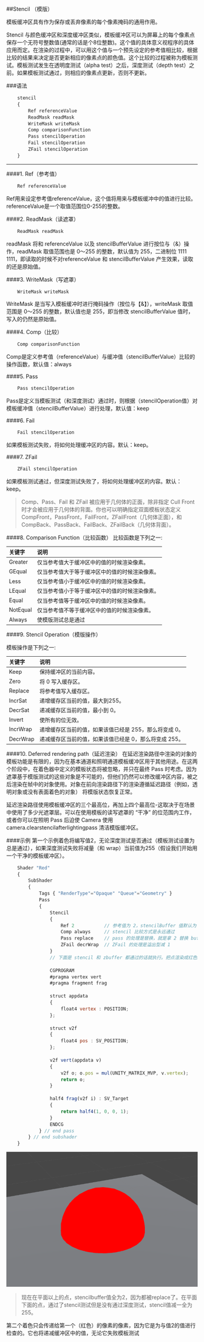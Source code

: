 ##Stencil （模版）

模板缓冲区具有作为保存或丢弃像素的每个像素掩码的通用作用。

Stencil 与颜色缓冲区和深度缓冲区类似，模板缓冲区可以为屏幕上的每个像素点保存一个无符号整数值(通常的话是个8位整数)。这个值的具体意义视程序的具体应用而定。在渲染的过程中，可以用这个值与一个预先设定的参考值相比较，根据比较的结果来决定是否更新相应的像素点的颜色值。这个比较的过程被称为模板测试。模板测试发生在透明度测试（alpha test）之后，深度测试（depth test）之前。如果模板测试通过，则相应的像素点更新，否则不更新。



###语法

```javascript
    stencil 
    {
        Ref referenceValue
        ReadMask readMask
        WriteMask writeMask
        Comp comparisonFunction
        Pass stencilOperation
        Fail stencilOperation
        ZFail stencilOperation
    }
```

---

####1. Ref（参考值）
```javascript
    Ref referenceValue
```

Ref用来设定参考值referenceValue，这个值将用来与模板缓冲中的值进行比较。referenceValue是一个取值范围位0-255的整数。


####2. ReadMask（读遮罩）
```javascript
    ReadMask readMask
```

readMask 将和 referenceValue 以及 stencilBufferValue 进行按位与（&）操作，readMask 取值范围也是 0～255 的整数，默认值为 255，二进制位 1111 1111，即读取的时候不对referenceValue 和 stencilBufferValue 产生效果，读取的还是原始值。


####3. WriteMask（写遮罩）
```javascript
    WriteMask writeMask
```
WriteMask 是当写入模板缓冲时进行掩码操作（按位与【&】），writeMask 取值范围是 0～255 的整数，默认值也是 255，即当修改 stencilBufferValue 值时，写入的仍然是原始值。



####4. Comp（比较）
```javascript
    Comp comparisonFunction
```
Comp是定义参考值（referenceValue）与缓冲值（stencilBufferValue）比较的操作函数，默认值：always



####5. Pass
```javascript
    Pass stencilOperation
```
Pass是定义当模板测试（和深度测试）通过时，则根据（stencilOperation值）对模板缓冲值（stencilBufferValue）进行处理，默认值：keep



####6. Fail
```javascript
    Fail stencilOperation
```
如果模板测试失败，将如何处理缓冲区的内容。默认：keep。

####7. ZFail
```javascript
    ZFail stencilOperation
```
如果模板测试通过，但深度测试失败了，将如何处理缓冲区的内容。默认：keep。

>Comp、Pass、Fail 和 ZFail 被应用于几何体的正面，除非指定 Cull Front 时才会被应用于几何体的背面。你也可以明确指定双面模板状态定义 CompFront，PassFront，FailFront，ZFailFront（几何体正面），和 CompBack、PassBack、FailBack、ZFailBack（几何体背面）。


####8. Comparison Function（比较函数）
比较函数是下列之一:

|关键字|说明|
|:--|:--|
|Greater|仅当参考值大于缓冲区中的值的时候渲染像素。|
|GEqual|仅当参考值大于等于缓冲区中的值的时候渲染像素。|
|Less|仅当参考值小于缓冲区中的值的时候渲染像素。|
|LEqual|仅当参考值小于等于缓冲区中的值的时候渲染像素。|
|Equal|仅当参考值等于缓冲区中的值的时候渲染像素。|
|NotEqual|仅当参考值不等于缓冲区中的值的时候渲染像素。|
|Always|使模版测试总是通过|


####9. Stencil Operation（模版操作）

模板操作是下列之一:

|关键字|说明|
|:--|:--|
|Keep|保持缓冲区的当前内容。|
|Zero|将 0 写入缓存区。|
|Replace|将参考值写入缓存区。|
|IncrSat|递增缓存区当前的值，最大到255。|
|DecrSat|递减缓存区当前的值，最小到 0。|
|Invert|使所有的位无效。|
|IncrWrap|递增缓存区当前的值，如果该值已经是 255，那么将变成 0。|
|DecrWrap|递减缓存区当前的值，如果该值已经是 0，那么将变成 255。|


####10. Deferred rendering path（延迟渲染）
在延迟渲染路径中渲染的对象的模板功能是有限的，因为在基本通道和照明通道模板缓冲区用于其他用途。在这两个阶段中，在着色器中定义的模板状态将被忽略，并只在最终 Pass 时考虑。因为遮罩基于模版测试的这些对象是不可能的，但他们仍然可以修改缓冲区内容，被之后渲染在帧中的对象使用。对象在前向渲染路径下的渲染遵循延迟路径（例如，透明对象或没有表面着色的对象） 将模版状态恢复正常。

延迟渲染路径使用模板缓冲区的三个最高位，再加上四个最高位-这取决于在场景中使用了多少光遮罩层。可以在使用模板的读写遮罩的 “干净” 的位范围内工作，或者你可以在照明 Pass 后迫使 Camera 使用 camera.clearstencilafterlightingpass 清洁模版缓冲区。

####示例
第一个示例着色将编写值2，无论深度测试是否通过（模板测试设置为总是通过），如果深度测试失败将减量（和 wrap）当前值为255（假设我们开始用一个干净的模板缓冲区）。

```javascript
    Shader "Red" 
    { 
        SubShader 
        { 
            Tags { "RenderType"="Opaque" "Queue"="Geometry" }  
            Pass 
            { 
                Stencil 
                { 
                    Ref 2           // 参考值为 2，stencilBuffer 值默认为 0 
                    Comp always     // stencil 比较方式是永远通过 
                    Pass replace    // pass 的处理是替换，就是拿 2 替换 buffer 的值 
                    ZFail decrWrap  // ZFail 的处理是溢出型减 1 
                }   
                // 下面是 stencil 和 zbuffer 都通过的话就执行。把点渲染成红色。
  
                CGPROGRAM 
                #pragma vertex vert 
                #pragma fragment frag  

                struct appdata 
                { 
                    float4 vertex : POSITION; 
                };  

                struct v2f 
                { 
                    float4 pos : SV_POSITION; 
                };  

                v2f vert(appdata v) 
                { 
                    v2f o; o.pos = mul(UNITY_MATRIX_MVP, v.vertex); 
                    return o; 
                }  

                half4 frag(v2f i) : SV_Target 
                { 
                    return half4(1, 0, 0, 1); 
                } 
                ENDCG 
            } // end pass
        } // end subshader
    } 
```

![](/assets/stencil_red.png)
>现在在平面以上的点，stencilbuffer值全为2，因为都被replace了。在平面下面的点，通过了stencil测试但是没有通过深度测试，stencil值减一全为255。


第二个着色只会传递给第一个（红色）的像素的像素，因为它是为与值2的值进行检查的。它也将递减缓冲区中的值，无论它失败模板测试


